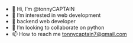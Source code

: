 - 👋 Hi, I’m @tonnyCAPTAIN
- 👀 I’m interested in web development
- 🌱 backend  web developer
- 💞️ I’m looking to collaborate on python
- 📫 How to reach me tonnycaptain7@gmail.com

<!---
tonnyCAPTAIN/tonnyCAPTAIN is a ✨ special ✨ repository because its `README.md` (this file) appears on your GitHub profile.
You can click the Preview link to take a look at your changes.
--->
